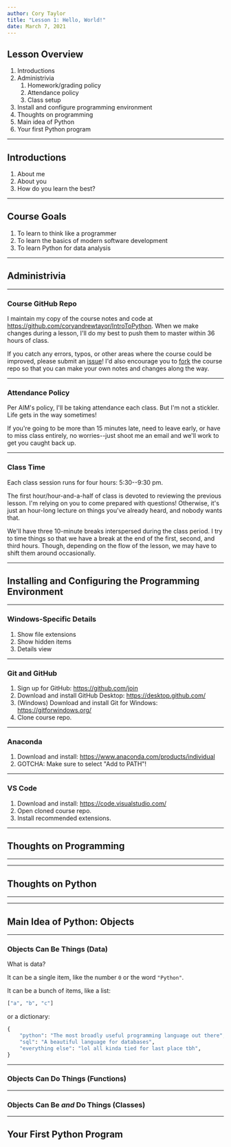 ```yaml
---
author: Cory Taylor
title: "Lesson 1: Hello, World!"
date: March 7, 2021
---
```


## Lesson Overview

1. Introductions
1. Administrivia
    1. Homework/grading policy
    1. Attendance policy
    1. Class setup
1. Install and configure programming environment
1. Thoughts on programming
1. Main idea of Python
1. Your first Python program

---

## Introductions

1. About me
1. About you
1. How do you learn the best?

---

## Course Goals

1. To learn to think like a programmer
1. To learn the basics of modern software development
1. To learn Python for data analysis

---

## Administrivia

---

### Course GitHub Repo

I maintain my copy of the course notes and code at https://github.com/coryandrewtayor/IntroToPython. When we make changes during a lesson, I'll do my best to push them to master within 36 hours of class.

If you catch any errors, typos, or other areas where the course could be improved, please submit an [issue](https://github.com/coryandrewtaylor/IntroToPython/issues)! I'd also encourage you to [fork](https://guides.github.com/activities/forking/) the course repo so that you can make your own notes and changes along the way.

---

### Attendance Policy

Per AIM's policy, I'll be taking attendance each class. But I'm not a stickler. Life gets in the way sometimes!

If you're going to be more than 15 minutes late, need to leave early, or have to miss class entirely, no worries--just shoot me an email and we'll work to get you caught back up.

---

### Class Time

Each class session runs for four hours: 5:30--9:30 pm.

The first hour/hour-and-a-half of class is devoted to reviewing the previous lesson. I'm relying on you to come prepared with questions! Otherwise, it's just an hour-long lecture on things you've already heard, and nobody wants that.

We'll have three 10-minute breaks interspersed during the class period. I try to time things so that we have a break at the end of the first, second, and third hours. Though, depending on the flow of the lesson, we may have to shift them around occasionally.

---

## Installing and Configuring the Programming Environment

---

### Windows-Specific Details

1. Show file extensions
1. Show hidden items
1. Details view

---

### Git and GitHub

1. Sign up for GitHub: https://github.com/join
1. Download and install GitHub Desktop: https://desktop.github.com/
1. (Windows) Download and install Git for Windows: https://gitforwindows.org/
1. Clone course repo.

---

### Anaconda

1. Download and install: https://www.anaconda.com/products/individual
1. GOTCHA: Make sure to select "Add to PATH"!

---

### VS Code

1. Download and install: https://code.visualstudio.com/
1. Open cloned course repo.
1. Install recommended extensions.

---

## Thoughts on Programming

---

<!-- TODO: give thoughts on programming -->

---

## Thoughts on Python

---

<!-- TODO: Thoughts on Python -->

---

## Main Idea of Python: Objects

---

### Objects Can Be Things (Data)

What is data?

It can be a single item, like the number `0` or the word `"Python"`.

It can be a bunch of items, like a list:

```python
["a", "b", "c"]
```

or a dictionary:

```python
{
    "python": "The most broadly useful programming language out there",
    "sql": "A beautiful language for databases",
    "everything else": "lol all kinda tied for last place tbh",
}
```

---

### Objects Can Do Things (Functions)

---

### Objects Can Be *and* Do Things (Classes)

---

## Your First Python Program
